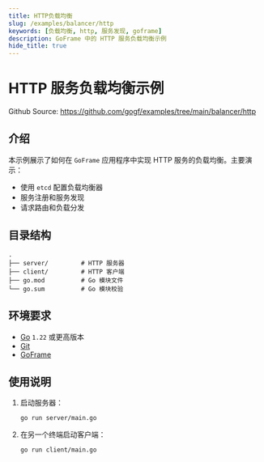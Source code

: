 ```yaml
---
title: HTTP负载均衡
slug: /examples/balancer/http
keywords: [负载均衡, http, 服务发现, goframe]
description: GoFrame 中的 HTTP 服务负载均衡示例
hide_title: true
---
```


# HTTP 服务负载均衡示例

Github Source: https://github.com/gogf/examples/tree/main/balancer/http


## 介绍

本示例展示了如何在 `GoFrame` 应用程序中实现 HTTP 服务的负载均衡。主要演示：
- 使用 `etcd` 配置负载均衡器
- 服务注册和服务发现
- 请求路由和负载分发

## 目录结构

```text
.
├── server/         # HTTP 服务器
├── client/         # HTTP 客户端
├── go.mod          # Go 模块文件
└── go.sum          # Go 模块校验
```

## 环境要求

- [Go](https://golang.org/dl/) `1.22` 或更高版本
- [Git](https://git-scm.com/downloads)
- [GoFrame](https://goframe.org)

## 使用说明

1. 启动服务器：
   ```bash
   go run server/main.go
   ```

2. 在另一个终端启动客户端：
   ```bash
   go run client/main.go
   ```
